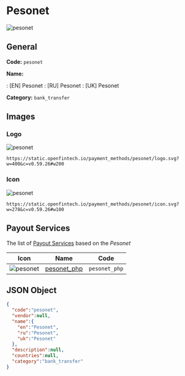 
# Pesonet 
![pesonet](https://static.openfintech.io/payment_methods/pesonet/logo.svg?w=400&c=v0.59.26#w200)  

## General 
**Code:** `pesonet` 
 
**Name:** 
 
:	[EN] Pesonet 
:	[RU] Pesonet 
:	[UK] Pesonet 
 
**Category:** `bank_transfer` 
 

## Images 

### Logo 
![pesonet](https://static.openfintech.io/payment_methods/pesonet/logo.svg?w=400&c=v0.59.26#w200)  

```
https://static.openfintech.io/payment_methods/pesonet/logo.svg?w=400&c=v0.59.26#w200
```  

### Icon 
![pesonet](https://static.openfintech.io/payment_methods/pesonet/icon.svg?w=278&c=v0.59.26#w100)  

```
https://static.openfintech.io/payment_methods/pesonet/icon.svg?w=278&c=v0.59.26#w100
```  

## Payout Services 
 
The list of [Payout Services](/payout-services/) based on the _Pesonet_ 

|Icon|Name|Code| 
|:---:|:---:|:---:| 
|![pesonet](https://static.openfintech.io/payout_methods/pesonet/icon.svg?w=278&c=v0.59.26#w40) |[pesonet_php](/payout-services/pesonet_php/)|`pesonet_php`| 
 

## JSON Object 

```json
{
  "code":"pesonet",
  "vendor":null,
  "name":{
    "en":"Pesonet",
    "ru":"Pesonet",
    "uk":"Pesonet"
  },
  "description":null,
  "countries":null,
  "category":"bank_transfer"
}
```  

